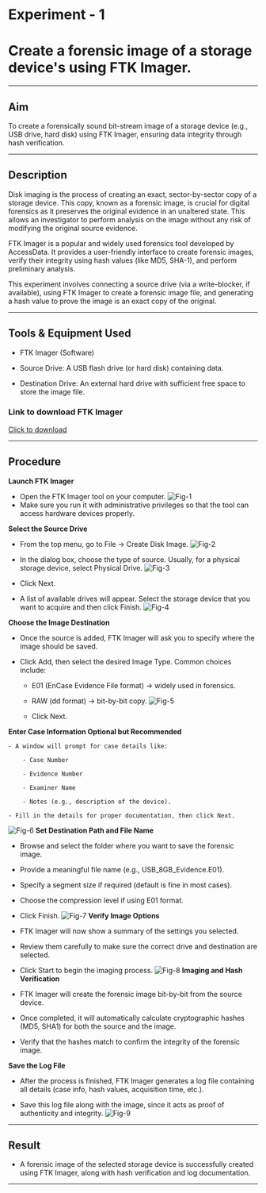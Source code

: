# Experiment - 1
# Create a forensic image of a storage device's using FTK Imager.
---

## Aim
To create a forensically sound bit-stream image of a storage device (e.g., USB drive, hard disk) using FTK Imager, ensuring data integrity through hash verification.

---

## Description
Disk imaging is the process of creating an exact, sector-by-sector copy of a storage device. This copy, known as a forensic image, is crucial for digital forensics as it preserves the original evidence in an unaltered state. This allows an investigator to perform analysis on the image without any risk of modifying the original source evidence.

FTK Imager is a popular and widely used forensics tool developed by AccessData. It provides a user-friendly interface to create forensic images, verify their integrity using hash values (like MD5, SHA-1), and perform preliminary analysis.

This experiment involves connecting a source drive (via a write-blocker, if available), using FTK Imager to create a forensic image file, and generating a hash value to prove the image is an exact copy of the original.

---

## Tools & Equipment Used
- FTK Imager (Software)

- Source Drive: A USB flash drive (or hard disk) containing data.

- Destination Drive: An external hard drive with sufficient free space to store the image file.

### Link to download FTK Imager
[Click to download](https://d1kpmuwb7gvu1i.cloudfront.net/Imgr/4.7.3.81%20Release/Exterro_FTK_Imager\_%28x64%29-4.7.3.81.exe)

---

## Procedure
**Launch FTK Imager**

  - Open the FTK Imager tool on your computer.
![Fig-1](<Output Screenshot/Exp1/Screenshot 2025-08-31 165800.png>)
  - Make sure you run it with administrative privileges so that the tool can access hardware devices properly.

**Select the Source Drive**

  - From the top menu, go to File → Create Disk Image.
![Fig-2](<Output Screenshot/Exp1/Screenshot (45).png>)
  - In the dialog box, choose the type of source. Usually, for a physical storage device, select Physical Drive.
![Fig-3](<Output Screenshot/Exp1/Screenshot (46).png>)
 - Click Next.

 - A list of available drives will appear. Select the storage device that you want to acquire and then click Finish.
![Fig-4](<Output Screenshot/Exp1/Screenshot (47).png>)

**Choose the Image Destination**

 - Once the source is added, FTK Imager will ask you to specify where the image should be saved.


 - Click Add, then select the desired Image Type. Common choices include:

    - E01 (EnCase Evidence File format) → widely used in forensics.

    - RAW (dd format) → bit-by-bit copy.
![Fig-5](<Output Screenshot/Exp1/Screenshot (48).png>)
   - Click Next.

**Enter Case Information Optional but Recommended**

    - A window will prompt for case details like:

        - Case Number

        - Evidence Number

        - Examiner Name

        - Notes (e.g., description of the device).

    - Fill in the details for proper documentation, then click Next.
![Fig-6](<Output Screenshot/Exp1/Screenshot (49).png>)
**Set Destination Path and File Name**

 - Browse and select the folder where you want to save the forensic image.

 - Provide a meaningful file name (e.g., USB_8GB_Evidence.E01).

 - Specify a segment size if required (default is fine in most cases).

 - Choose the compression level if using E01 format.

 - Click Finish.
![Fig-7](<Output Screenshot/Exp1/Screenshot (50).png>)
**Verify Image Options**

 - FTK Imager will now show a summary of the settings you selected.

 - Review them carefully to make sure the correct drive and destination are selected.

 - Click Start to begin the imaging process.
![Fig-8](<Output Screenshot/Exp1/Screenshot (55).png>)
**Imaging and Hash Verification**

 - FTK Imager will create the forensic image bit-by-bit from the source device.

 - Once completed, it will automatically calculate cryptographic hashes (MD5, SHA1) for both the source and the image.

 - Verify that the hashes match to confirm the integrity of the forensic image.

**Save the Log File**

 - After the process is finished, FTK Imager generates a log file containing all details (case info, hash values, acquisition time, etc.).

 - Save this log file along with the image, since it acts as proof of authenticity and integrity.
![Fig-9](<Output Screenshot/Exp1/Screenshot 2025-08-31 174812.png>)

---

## Result 
 - A forensic image of the selected storage device is successfully created using FTK Imager, along with hash verification and log documentation.

 ---